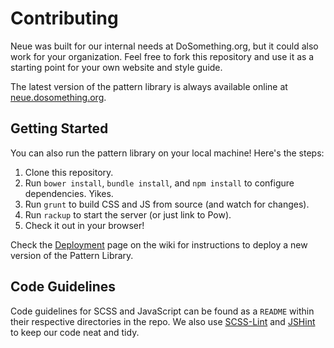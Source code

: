# Contributing
Neue was built for our internal needs at DoSomething.org, but it could also work for your organization. Feel free to fork this repository and use it as a starting point for your own website and style guide.

The latest version of the pattern library is always available online at [neue.dosomething.org](http://neue.dosomething.org/).

## Getting Started
You can also run the pattern library on your local machine! Here's the steps:

  1. Clone this repository.
  2. Run `bower install`, `bundle install`, and `npm install` to configure dependencies. Yikes.
  3. Run `grunt` to build CSS and JS from source (and watch for changes).
  3. Run `rackup` to start the server (or just link to Pow).
  4. Check it out in your browser!

Check the [Deployment](https://github.com/DoSomething/neue/wiki/Deployments) page on the wiki for instructions to deploy a new version of the Pattern Library.

## Code Guidelines
Code guidelines for SCSS and JavaScript can be found as a `README` within their respective directories in the repo. We also use [SCSS-Lint](https://github.com/causes/scss-lint) and [JSHint](http://www.jshint.com/) to keep our code neat and tidy.
